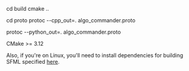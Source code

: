 cd build
cmake ..

cd proto
protoc --cpp_out=. algo_commander.proto

protoc --python_out=. algo_commander.proto


CMake >= 3.12

Also, if you're on Linux, you'll need to install dependencies for building SFML
specified
[here](https://www.sfml-dev.org/tutorials/2.5/compile-with-cmake.php#installing-dependencies).